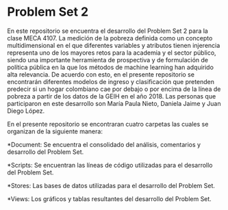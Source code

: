 # Problem Set 2
En este repositorio se encuentra el desarrollo del Problem Set 2 para la clase MECA 4107. La medición de la pobreza definida como un concepto multidimensional en el que diferentes variables y atributos tienen injerencia representa uno de los mayores retos para la academia y el sector público, siendo una importante herramienta de prospectiva y de formulación de política pública en la que los métodos de machine learning han adquirido alta relevancia. De acuerdo con esto, en el presente repositorio se encontrarán diferentes modelos de ingreso y clasificación que pretenden predecir si un hogar colombiano cae por debajo o por encima de la línea de pobreza a partir de los datos de la GEIH en el año 2018. Las personas que participaron en este desarrollo son María Paula Nieto, Daniela Jaime y Juan Diego López.

En el presente repositorio se encontraran cuatro carpetas las cuales se organizan de la siguiente manera:

*Document: Se encuentra el consolidado del análisis, comentarios y desarrollo del Problem Set.

*Scripts: Se encuentran las líneas de código utilizadas para el desarrollo del Problem Set.

*Stores: Las bases de datos utilizadas para el desarrollo del Problem Set.

*Views: Los gráficos y tablas resultantes del desarrollo del Problem Set.

